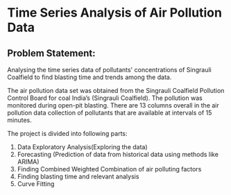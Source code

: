 # Time Series Analysis of Air Pollution Data

## Problem Statement:
Analysing the time series data of pollutants' concentrations of Singrauli Coalfield to find blasting time and trends among the data.



The air pollution data set was obtained from the Singrauli Coalfield Pollution Control Board for coal India’s (Singrauli Coalfield). The pollution was monitored during open-pit blasting. There are 13 columns overall in the air pollution data collection of pollutants that are available at intervals of 15 minutes.

The project is divided into following parts:

1. Data Exploratory Analysis(Exploring the data)  
2. Forecasting (Prediction of data from historical data using methods like ARIMA)  
3. Finding Combined Weighted Combination of air polluting factors  
4. Finding blasting time and relevant analysis  
5. Curve Fitting  
